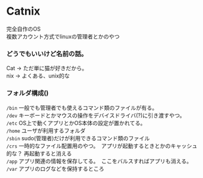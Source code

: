 # Catnix
完全自作のOS <br>
複数アカウント方式でlinuxの管理者とかのやつ<br>

### どうでもいいけど名前の話。<br>
Cat -> ただ単に猫が好きだから。<br>
nix -> よくある、unix的な <br>

### フォルダ構成()
`/bin` 一般でも管理者でも使えるコマンド類のファイルが有る。 <br>
`/dev` キーボードとかマウスの操作をデバイスドライバ(?)に引き渡すやつ。 <Br>
`/etc` OS上で動くアプリとかOS本体の設定が置かれてる。 <Br>
`/home` ユーザが利用するフォルダ <br>
`/sbin` sudo(管理者)だけが利用できるコマンド類のファイル <br>
`/crs` 一時的なファイル配置用のやつ。　アプリが起動するときとかのキャッシュ的な？ 再起動すると消える <Br>
`/app` アプリ関連の情報を保存してる。　ここをバルスすればアプリも消える。<Br>
`/var` アプリのログなどを保持するところ <br>
